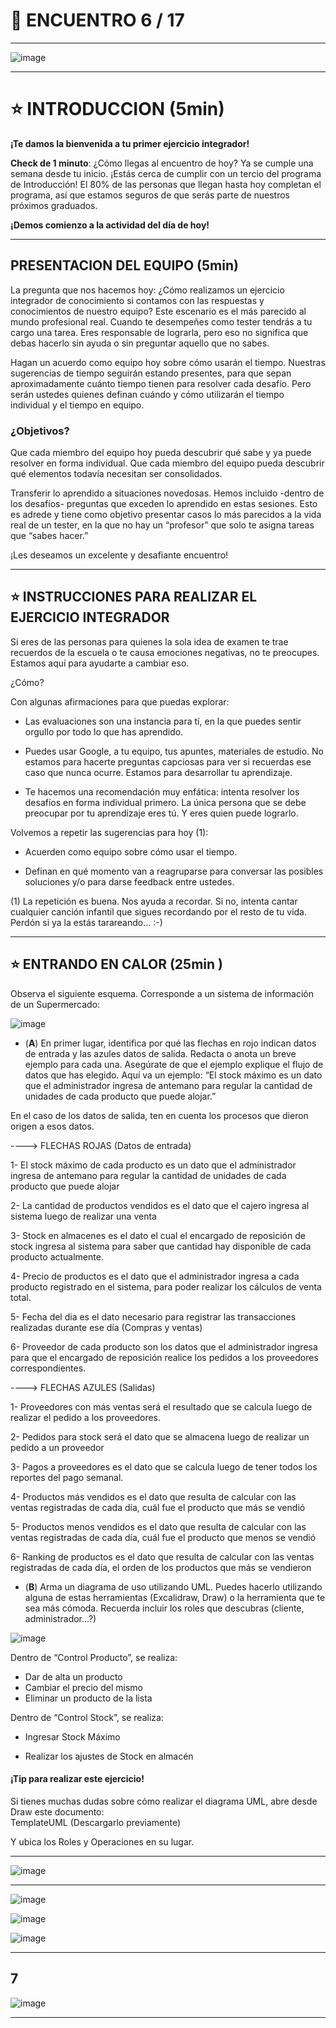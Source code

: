 # :star2: ENCUENTRO 6 / 17

---

![image](https://user-images.githubusercontent.com/72580574/215346170-fc77bea8-f403-449d-9ff7-804bd6e28225.png)

---
# :star: INTRODUCCION (5min)

**¡Te damos la bienvenida a tu primer ejercicio integrador!**

**Check de 1 minuto**: ¿Cómo llegas al encuentro de hoy? Ya se cumple una semana desde tu inicio. ¡Estás cerca de cumplir con un tercio del programa de Introducción! El 80% de las personas que llegan hasta hoy completan el programa, así que estamos seguros de que serás parte de nuestros próximos graduados. 

**¡Demos comienzo a la actividad del día de hoy!**

---

## PRESENTACION DEL EQUIPO (5min)

La pregunta que nos hacemos hoy: ¿Cómo realizamos un ejercicio integrador de conocimiento si contamos con las respuestas y conocimientos de nuestro equipo?
Este escenario es el más parecido al mundo profesional real. Cuando te desempeñes como tester tendrás a tu cargo una tarea. Eres responsable de lograrla, pero eso no significa que debas hacerlo sin ayuda o sin preguntar aquello que no sabes.

Hagan un acuerdo como equipo hoy sobre cómo usarán el tiempo. Nuestras sugerencias de tiempo seguirán estando presentes, para que sepan aproximadamente cuánto tiempo tienen para resolver cada desafío. Pero serán ustedes quienes definan cuándo y cómo utilizarán el tiempo individual y el tiempo en equipo. 

### ¿Objetivos?

Que cada miembro del equipo hoy pueda descubrir qué sabe y ya puede resolver en forma individual.
Que cada miembro del equipo pueda descubrir qué elementos todavía necesitan ser consolidados.

Transferir lo aprendido a situaciones novedosas. Hemos incluido -dentro de los desafíos- preguntas que exceden lo aprendido en estas sesiones. Esto es adrede y tiene como objetivo presentar casos lo más parecidos a la vida real de un tester, en la que no hay un “profesor” que solo te asigna tareas que “sabes hacer.”

¡Les deseamos un excelente y desafiante encuentro!	

---

## :star: INSTRUCCIONES PARA REALIZAR EL EJERCICIO INTEGRADOR


Si eres de las personas para quienes la sola idea de examen te trae recuerdos de la escuela o te causa emociones negativas, no te preocupes. Estamos aquí para ayudarte a cambiar eso. 

¿Cómo?

Con algunas afirmaciones para que puedas explorar:

- Las evaluaciones son una instancia para tí, en la que puedes sentir orgullo por todo lo que has aprendido.

- Puedes usar Google, a tu equipo, tus apuntes, materiales de estudio. No estamos para hacerte preguntas capciosas para ver si recuerdas ese caso que nunca ocurre. 
Estamos para desarrollar tu aprendizaje.

- Te hacemos una recomendación muy enfática: intenta resolver los desafíos en forma individual primero. La única persona que se debe preocupar por tu aprendizaje eres tú. Y eres quien puede lograrlo.

Volvemos a repetir las sugerencias para hoy (1):

- Acuerden como equipo sobre cómo usar el tiempo.

- Definan en qué momento van a reagruparse para conversar las posibles soluciones y/o para darse feedback entre ustedes.


(1) La repetición es buena. Nos ayuda a recordar. Si no, intenta cantar cualquier canción infantil que sigues recordando por el resto de tu vida. Perdón si ya la estás tarareando… :-)

---


## :star: ENTRANDO EN CALOR (25min )

Observa el siguiente esquema. Corresponde a un sistema de información de un Supermercado:

![image](https://user-images.githubusercontent.com/72580574/215346516-6c3a8973-2f55-4473-a4fd-9a84c1ec212c.png)

- (**A**) En primer lugar, identifica por qué las flechas en rojo indican datos de entrada y las azules datos de salida. Redacta o anota un breve ejemplo para cada una. Asegúrate de que el ejemplo explique el flujo de datos que has elegido. 
Aquí va un ejemplo: “El stock máximo es un dato que el administrador ingresa de antemano para regular la cantidad de unidades de cada producto que puede alojar.”

En el caso de los datos de salida, ten en cuenta los procesos que dieron origen a esos datos. 



----> FLECHAS ROJAS (Datos de entrada)

1- El stock máximo de cada producto es un dato que el administrador ingresa de antemano para regular la cantidad de unidades de cada producto que puede alojar

2- La cantidad de productos vendidos es el dato que el cajero ingresa al sistema luego de realizar una venta

3- Stock en almacenes es el dato el cual el encargado de reposición de stock ingresa al sistema para saber que cantidad hay disponible de cada producto actualmente.

4- Precio de productos es el dato que el administrador ingresa a cada producto registrado en el sistema, para poder realizar los cálculos de venta total.

5- Fecha del dia es el dato necesario para registrar las transacciones realizadas durante ese día (Compras y ventas)

6- Proveedor de cada producto son los datos que el administrador ingresa para que el encargado de reposición realice los pedidos a los proveedores correspondientes.

----> FLECHAS AZULES (Salidas)

1- Proveedores con más ventas será el resultado que se calcula luego de realizar el pedido a los proveedores.

2- Pedidos para stock será el dato que se almacena luego de realizar un pedido a un proveedor 

3- Pagos a proveedores es el dato que se calcula luego de tener todos los reportes del pago semanal.

4- Productos más vendidos es el dato que resulta de calcular con las ventas registradas de cada día, cuál fue el producto que más se vendió 

5- Productos menos vendidos es el dato que resulta de calcular con las ventas registradas de cada día, cuál fue el producto que menos se vendió 

6- Ranking de productos es el dato que resulta de calcular con las ventas registradas de cada día, el orden de los productos que más se vendieron


- (**B**) Arma un diagrama de uso utilizando UML. Puedes hacerlo utilizando alguna de estas herramientas (Excalidraw, Draw) o la herramienta que te sea más cómoda. Recuerda incluir los roles que descubras (cliente, administrador…?) 

![image](https://user-images.githubusercontent.com/72580574/215211792-cdfd9851-7b66-4108-b580-7ec55fddddc6.png)


Dentro de “Control Producto”, se realiza:

- Dar de alta un producto
- Cambiar el precio del mismo
- Eliminar un producto de la lista

Dentro de “Control Stock”, se realiza:

- Ingresar Stock Máximo

- Realizar los ajustes de Stock en almacén


#### ¡Tip para realizar este ejercicio!

Si tienes muchas dudas sobre cómo realizar el diagrama UML, abre desde Draw este documento:  
TemplateUML (Descargarlo previamente)

Y ubica los Roles y Operaciones en su lugar.


---

![image](https://user-images.githubusercontent.com/72580574/215212623-b6e57563-97bc-4085-acec-f4063250600a.png)


---

![image](https://user-images.githubusercontent.com/72580574/215212880-93e93c22-bd3b-4599-a6bd-a8d3a4a28e8f.png)

![image](https://user-images.githubusercontent.com/72580574/215212974-2a49c656-b2e3-4bef-8202-43dfdb32a0d6.png)


![image](https://user-images.githubusercontent.com/72580574/215213094-48b30174-a0a5-4ed2-bf51-7d1e83e8bbcd.png)


---

## 7 

![image](https://user-images.githubusercontent.com/72580574/215213333-da356bf3-05e8-4a57-b2c1-90cae4eb5d98.png)

---
